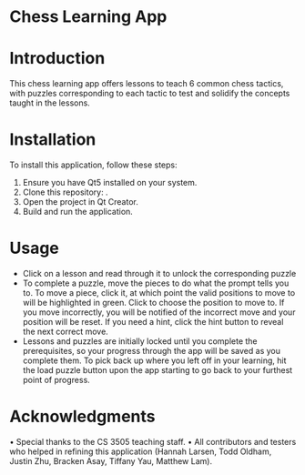 # Chess Learning App
# Introduction
This chess learning app offers lessons to teach 6 common chess tactics, with puzzles corresponding to each tactic to test and solidify the concepts taught in the lessons.

# Installation
To install this application, follow these steps:
1.	Ensure you have Qt5 installed on your system.
2.	Clone this repository: .
3.	Open the project in Qt Creator.
4.	Build and run the application.

# Usage
-	Click on a lesson and read through it to unlock the corresponding puzzle
- To complete a puzzle, move the pieces to do what the prompt tells you to. To move a piece, click it, at which point the valid positions to move to will be highlighted in green.
  Click to choose the position to move to. If you move incorrectly, you will be notified of the incorrect move and your position will be reset. If you need a hint, click the hint
  button to reveal the next correct move.
- Lessons and puzzles are initially locked until you complete the prerequisites, so your progress through the app will be saved as you complete them. To pick back up where you
  left off in your learning, hit the load puzzle button upon the app starting to go back to your furthest point of progress.

# Acknowledgments
•	Special thanks to the CS 3505 teaching staff.
•	All contributors and testers who helped in refining this application (Hannah Larsen, Todd Oldham, Justin Zhu, Bracken Asay, Tiffany Yau, Matthew Lam).
